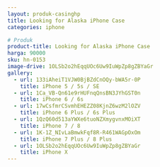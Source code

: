 ```yaml
---
layout: produk-casinghp
title: Looking for Alaska iPhone Case
categories: iphone

# Produk
product-title: Looking for Alaska iPhone Case
harga: 90000
sku: hn-0153
image-drive: 1OLSb2o2hEqqUOc6Uw9IuWpZp8gZBYaGr
gallery:
  - url: 133iAheiT1VJW0BjBZdCnOQy-bWA5r-0P
    title: iPhone 5 / 5s / SE
  - url: 1Ca_VB-Qn61e9rHUFnqQnsBN3JYhGST0n
    title: iPhone 6 / 6s
  - url: 17wCsfmrCSvmhEHEZZ08KjnZ6wzM2lOZV
    title: iPhone 6 Plus / 6s Plus
  - url: 1QzQ60d513aYWXe6tuoNZXmygvnxMOiXT
    title: iPhone 7 / 8
  - url: 1K-1Z_NIvLaBmwkFqf8R-R461WAGpOxOm
    title: iPhone 7 Plus / 8 Plus
  - url: 1OLSb2o2hEqqUOc6Uw9IuWpZp8gZBYaGr
    title: iPhone X
---
```

